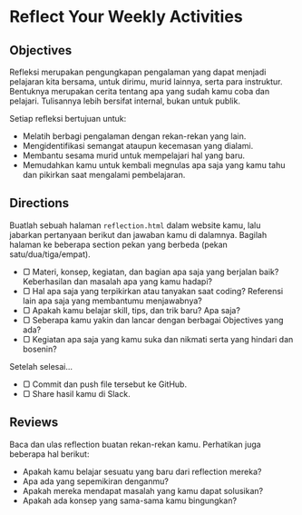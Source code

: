 # Reflect Your Weekly Activities

## Objectives

Refleksi merupakan pengungkapan pengalaman yang dapat menjadi pelajaran kita bersama, untuk dirimu, murid lainnya, serta para instruktur. Bentuknya merupakan cerita tentang apa yang sudah kamu coba dan pelajari. Tulisannya lebih bersifat internal, bukan untuk publik.

Setiap refleksi bertujuan untuk:

- Melatih berbagi pengalaman dengan rekan-rekan yang lain.
- Mengidentifikasi semangat ataupun kecemasan yang dialami.
- Membantu sesama murid untuk mempelajari hal yang baru.
- Memudahkan kamu untuk kembali megnulas apa saja yang kamu tahu dan pikirkan saat mengalami pembelajaran.

## Directions

Buatlah sebuah halaman `reflection.html` dalam website kamu, lalu jabarkan pertanyaan berikut dan jawaban kamu di dalamnya. Bagilah halaman ke beberapa section pekan yang berbeda (pekan satu/dua/tiga/empat).

- ▢ Materi, konsep, kegiatan, dan bagian apa saja yang berjalan baik? Keberhasilan dan masalah apa yang kamu hadapi?
- ▢ Hal apa saja yang terpikirkan atau tanyakan saat coding? Referensi lain apa saja yang membantumu menjawabnya?
- ▢ Apakah kamu belajar skill, tips, dan trik baru? Apa saja?
- ▢ Seberapa kamu yakin dan lancar dengan berbagai Objectives yang ada?
- ▢ Kegiatan apa saja yang kamu suka dan nikmati serta yang hindari dan bosenin?

Setelah selesai...

- ▢ Commit dan push file tersebut ke GitHub.
- ▢ Share hasil kamu di Slack.

## Reviews

Baca dan ulas reflection buatan rekan-rekan kamu. Perhatikan juga beberapa hal berikut:

- Apakah kamu belajar sesuatu yang baru dari reflection mereka?
- Apa ada yang sepemikiran denganmu?
- Apakah mereka mendapat masalah yang kamu dapat solusikan?
- Apakah ada konsep yang sama-sama kamu bingungkan?
